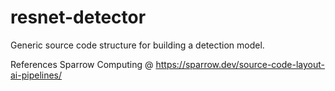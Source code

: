 # resnet-detector

Generic source code structure for building a detection model.


References Sparrow Computing @ https://sparrow.dev/source-code-layout-ai-pipelines/
